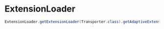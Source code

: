 # ExtensionLoader

```java
ExtensionLoader.getExtensionLoader(Transporter.class).getAdaptiveExtension();
```
